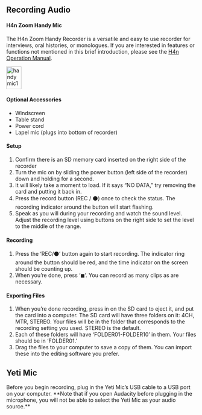 <h2>Recording Audio</h2>

<h4>H4n Zoom Handy Mic</h4>
<p>The H4n Zoom Handy Recorder is a versatile and easy to use recorder for interviews, oral histories, or monologues. If you are interested in features or functions not mentioned in this brief introduction, please see the <a href="https://www.zoom-na.com/sites/default/files/products/downloads/pdfs/Zoom_H4nPro_English.pdf">H4n Operation Manual</a>.</p>

<img src="http://leadr.msu.edu/wp-content/uploads/2016/10/handymicoff-anno-3.png" alt="handymic1" style="width:40px; height:60px;">




<p><h4>Optional Accessories</h4>
<ul>
<li>Windscreen</li>
<li>Table stand</li>
<li>Power cord</li>
<li>Lapel mic (plugs into bottom of recorder)</li>
</ul>
</p>
<p><h4>Setup</h4>
<ol>
<li>Confirm there is an SD memory card inserted on the right side of the recorder</li>
<li>Turn the mic on by sliding the power button (left side of the recorder) down and holding for a second.</li>
<li>It will likely take a moment to load. If it says “NO DATA,” try removing the card and putting it back in.</li>
<li>Press the record button (REC / ⚫) once to check the status. The recording indicator around the button will start flashing.</li>
<li>Speak as you will during your recording and watch the sound level. Adjust the recording level using buttons on the right side to set the level to the middle of the range.</li>
</ol>
</p>
<p><h4>Recording</h4>
<ol>
<li>Press the ‘REC/⚫’ button again to start recording. The indicator ring around the button should be red, and the time indicator on the screen should be counting up.</li>
<li>When you’re done, press ‘◼’. You can record as many clips as are necessary.</li>
</ol></p>

<p><h4>Exporting Files</h4>
<ol>
<li>When you’re done recording, press in on the SD card to eject it, and put the card into a computer.
The SD card will have three folders on it: 4CH, MTR, STEREO. Your files will be in the folder that corresponds to the recording setting you used. STEREO is the default.</li>
<li>Each of these folders will have ‘FOLDER01-FOLDER10’ in them. Your files should be in ‘FOLDER01.’</li>
<li>Drag the files to your computer to save a copy of them. You can import these into the editing software you prefer.</li>
</ol></p>


<h2>Yeti Mic</h2>
<p>Before you begin recording, plug in the Yeti Mic’s USB cable to a USB port on your computer.
**Note that if you open Audacity before plugging in the microphone, you will not be able to select the Yeti Mic as your audio source.**</p>
